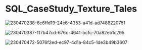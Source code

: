 # SQL_CaseStudy_Texture_Tales

![230470238-6c6ffd19-24e6-4353-a41d-ad7488220751](https://github.com/K-dilhani/SQL_CaseStudy_Texture_Tales/assets/110754527/19325eca-9d28-4cbd-b265-f76ed3c72feb)




![230470387-117b47cd-676c-4641-bcfc-70a82eb1c295](https://github.com/K-dilhani/SQL_CaseStudy_Texture_Tales/assets/110754527/f75251cf-58c4-41cd-9647-7e9160b734ec)




![230470472-5076f2ed-ec97-4d1a-84c5-1de3b49b3607](https://github.com/K-dilhani/SQL_CaseStudy_Texture_Tales/assets/110754527/43339e86-e998-4ca7-b351-373014917aa2)
